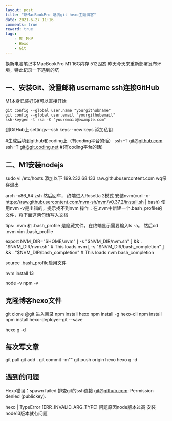 ```yaml
---
layout: post
title: "新MacBookPro 避坑git hexo主题博客"
date: 2021-6-27 11:16
comments: true
reward: true
tags: 
	- M1_MBP
	- Hexo
	- Git
---
```

换新电脑笔记本MacBookPro M1 16G内存 512固态
昨天今天来重新部署发布环境，特此记录一下遇到的坑
<!-- more -->
## 一、安装Git、设置邮箱 username ssh连接GitHub
M1本身已装好Git可以直接开始
```
git config --global user.name "yourgithubname"
git config --global user.email "yourgithubemail"
ssh-keygen -t rsa -C "youremail@example.com"
```
到GitHub上 settings--ssh keys--new keys 添加私钥

#生成后填到github和coding上（有coding平台的话）
ssh -T git@github.com
ssh -T git@git.coding.net #(有coding平台的话)
## 二、M1安装nodejs
sudo vi /etc/hosts
添加以下
199.232.68.133 raw.githubusercontent.com
wq保存退出

arch -x86_64 zsh
然后回车，
终端进入Rosetta 2模式
安装nvm(curl -o- https://raw.githubusercontent.com/nvm-sh/nvm/v0.37.2/install.sh | bash)
使用nvm -v是出错的，提示找不到nvm
操作：在.nvm中新建一个.bash_profile的文件，将下面这两句话写入文档

tips: .nvm 和 .bash_profile 是隐藏文件，在终端显示需要输入ls -a。
然后cd .nvm
vim .bash_profile

export NVM_DIR="$HOME/.nvm"
[ -s "$NVM_DIR/nvm.sh" ] && \. "$NVM_DIR/nvm.sh" # This loads nvm
[ -s "$NVM_DIR/bash_completion" ] && \. "$NVM_DIR/bash_completion"  # This loads nvm bash_completion

source .bash_profile启用文件

nvm install 13

node -v
npm -v

## 克隆博客hexo文件
git clone @git
进入目录
npm install hexo
npm install -g hexo-cli
npm install
npm install hexo-deployer-git --save

hexo g -d

## 每次写文章
git pull
git add .
git commit -m""
git push origin hexo
hexo g -d

## 遇到的问题
Hexo错误：spawn failed
排查git的ssh连接
git@github.com: Permission denied (publickey).


hexo | TypeError [ERR_INVALID_ARG_TYPE]
问题原因node版本过高
安装node13版本就冇问题





